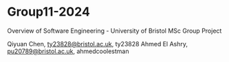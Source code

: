 # Group11-2024
Overview of Software Engineering - University of Bristol MSc Group Project

Qiyuan Chen, ty23828@bristol.ac.uk, ty23828
Ahmed El Ashry, pu20789@bristol.ac.uk, ahmedcoolestman

